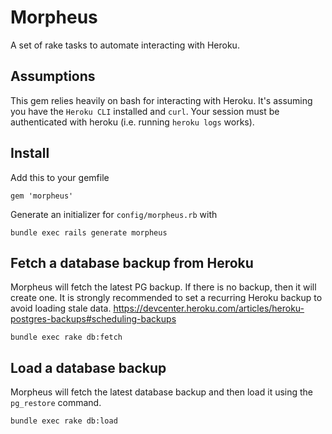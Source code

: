 # Morpheus

A set of rake tasks to automate interacting with Heroku.

## Assumptions

This gem relies heavily on bash for interacting with Heroku. It's assuming you have the `Heroku CLI`
installed and `curl`. Your session must be authenticated with heroku (i.e. running `heroku logs` works).

## Install

Add this to your gemfile

`gem 'morpheus'`

Generate an initializer for `config/morpheus.rb` with

`bundle exec rails generate morpheus`

## Fetch a database backup from Heroku

Morpheus will fetch the latest PG backup. If there is no backup, then it will create one. It is
strongly recommended to set a recurring Heroku backup to avoid loading stale data.
https://devcenter.heroku.com/articles/heroku-postgres-backups#scheduling-backups

`bundle exec rake db:fetch`

## Load a database backup

Morpheus will fetch the latest database backup and then load it using the `pg_restore` command.

`bundle exec rake db:load`
